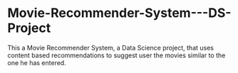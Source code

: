 # Movie-Recommender-System---DS-Project
This a Movie Recommender System, a Data Science project, that uses content based recommendations to suggest user the movies similar to the one he has entered.

